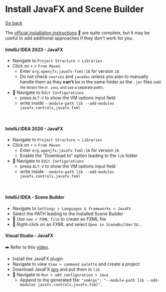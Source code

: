 # Install JavaFX and Scene Builder

[Go back](../index.md)

<div class="row row-cols-lg-2"><div>

The [official installation instructions](https://openjfx.io/openjfx-docs/) 🚀 are quite complete, but it may be useful to add additional approaches if they don't work for you.

#### IntelliJ IDEA 2023 - JavaFX

* Navigate to `Project Structure > Libraries`
* Click on `+` > `From Maven`
  * Enter `org.openjfx:javafx-fxml:18` for version `18`
  * Do not check `sources` and `javadoc` unless you plan to manually handle them as they **can't** be in the same folder as the `.jar` files <small>(edit the library file in `.idea`, and use a separate path)</small>.
* 🍔 Navigate to `Edit Configurations`
    * press `ALT-V` to show the VM options input field
    * write inside `--module-path lib --add-modules javafx.controls,javafx.fxml`

<br>

#### IntelliJ IDEA 2020 - JavaFX

* Navigate to `Project Structure > Libraries`
* Click on `+` > `From Maven`
  * Enter `org.openjfx:javafx-fxml:16` for version `16`
  * Enable the "Download to" option leading to the `lib` folder
* 🍔 Navigate to `Edit Configurations`
  * press `ALT-V` to show the VM options input field
  * write inside `--module-path lib --add-modules javafx.controls,javafx.fxml`

<br>

#### IntelliJ IDEA - Scene Builder

* Navigate to `Settings > Languages & Frameworks > JavaFX`
* Select the PATH leading to the installed Scene Builder
* 🐄 Use `new > FXML file` to create an FXML file
* 🍔 Right-click on an FXML and select `Open in SceneBuilder` to...
</div><div>

#### Visual Studio - JavaFX

➡️ Refer to this [video](https://www.youtube.com/watch?v=H67COH9F718).

* Install the JavaFX plugin
* Navigate to view `View > command palette` and create a project
* Download JavaFX [jars](https://mvnrepository.com/artifact/org.openjfx) and put them in `lib`
* 🍔 Navigate to `Run > add configuration > Java`
  * Append to the generated file: `"vmArgs": "--module-path lib --add-modules javafx.controls,javafx.fxml",`
</div></div>